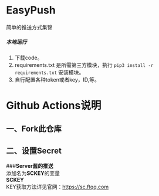 # EasyPush
简单的推送方式集锦
##### 本地运行
1.  下载code。
2.  requirements.txt 是所需第三方模块，执行 `pip3 install -r requirements.txt` 安装模块。
3.  自行配置各种token或者key，ID,等。


# Github Actions说明
## 一、Fork此仓库
## 二、设置Secret
###**Server酱的推送**  
添加名为**SCKEY**的变量  
**SCKEY**  
KEY获取方法详见官网：https://sc.ftqq.com


